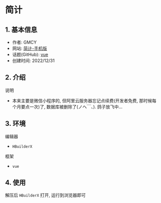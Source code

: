 # 简计

## 1. 基本信息

- 作者: GMCY
- 网站: [简计-手机版](https://static-mp-d58017b5-91a2-424b-b67a-2d55c2720b72.next.bspapp.com)
- 话题(GitHub): [vue](https://github.com/topics/vue)
- 创建时间: 2022/12/31

## 2. 介绍

说明
- 本来主要是微信小程序的, 但阿里云服务器忘记点续费(开发者免费, 那时候每个月要点一次)了, 数据库被删除了(ノへ￣、). 鸽子放飞中...


## 3. 环境

编辑器
- `HBuilderX`


框架
- `vue`

## 4. 使用

解压后 `HBuilderX` 打开, 运行到浏览器即可